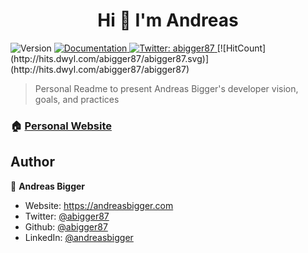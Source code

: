 <h1 align="center">Hi 👋 I'm Andreas</h1>
<p>
  <img alt="Version" src="https://img.shields.io/badge/version-1.0.0-blue.svg?cacheSeconds=2592000" />
  <a href="https://readme.andreasbigger.com" target="_blank">
    <img alt="Documentation" src="https://img.shields.io/badge/documentation-yes-brightgreen.svg" />
  </a>
  <a href="https://twitter.com/abigger87" target="_blank">
    <img alt="Twitter: abigger87" src="https://img.shields.io/twitter/follow/abigger87.svg?style=social" />
  </a>
  [![HitCount](http://hits.dwyl.com/abigger87/abigger87.svg)](http://hits.dwyl.com/abigger87/abigger87)
</p>

> Personal Readme to present Andreas Bigger's developer vision, goals, and practices

### 🏠 [Personal Website](https://andreasbigger.com)

## Author

👤 **Andreas Bigger**

* Website: https://andreasbigger.com
* Twitter: [@abigger87](https://twitter.com/abigger87)
* Github: [@abigger87](https://github.com/abigger87)
* LinkedIn: [@andreasbigger](https://linkedin.com/in/andreasbigger)

